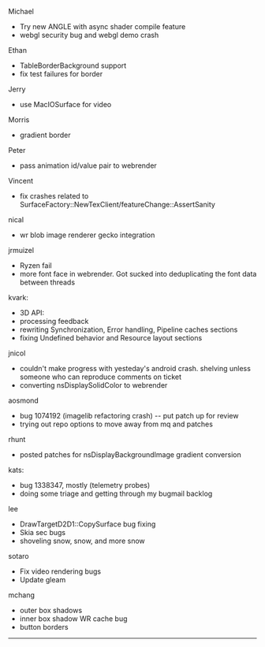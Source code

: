 Michael
* Try new ANGLE with async shader compile feature
* webgl security bug and webgl demo crash

Ethan
* TableBorderBackground support
* fix test failures for border

Jerry
* use MacIOSurface for video

Morris
* gradient border 

Peter
* pass animation id/value pair to webrender

Vincent
* fix crashes related to SurfaceFactory::NewTexClient/featureChange::AssertSanity



nical
* wr blob image renderer gecko integration



jrmuizel
* Ryzen fail
* more font face in webrender. Got sucked into deduplicating the font data between threads



kvark:
* 3D API:
* processing feedback
* rewriting Synchronization, Error handling, Pipeline caches sections
* fixing Undefined behavior and Resource layout sections

jnicol
* couldn't make progress with yesteday's android crash. shelving unless someone who can reproduce comments on ticket
* converting nsDisplaySolidColor to webrender



aosmond
* bug 1074192 (imagelib refactoring crash) -- put patch up for review
* trying out repo options to move away from mq and patches



rhunt
* posted patches for nsDisplayBackgroundImage gradient conversion



kats:
* bug 1338347, mostly (telemetry probes)
* doing some triage and getting through my bugmail backlog



lee
* DrawTargetD2D1::CopySurface bug fixing
* Skia sec bugs
* shoveling snow, snow, and more snow



sotaro
* Fix video rendering bugs
* Update gleam



mchang
* outer box shadows
* inner box shadow WR cache bug
* button borders

________________


